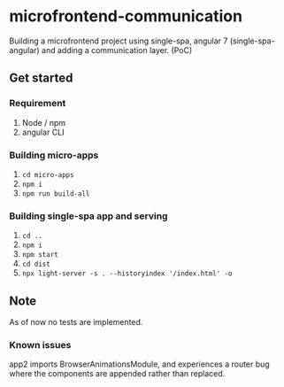 # microfrontend-communication
Building a microfrontend project using single-spa, angular 7 (single-spa-angular) and adding a communication layer. (PoC)

## Get started
### Requirement
1. Node / npm
2. angular CLI

### Building micro-apps
1. `cd micro-apps`
2. `npm i`
3. `npm run build-all`

### Building single-spa app and serving
1. `cd ..`
2. `npm i`
3. `npm start`
4. `cd dist`
5. `npx light-server -s . --historyindex '/index.html' -o`

## Note
As of now no tests are implemented.

### Known issues
app2 imports BrowserAnimationsModule, and experiences a router bug where the components are appended rather than replaced.